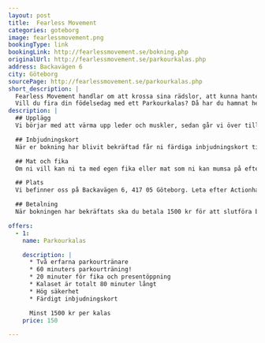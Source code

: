 ```yaml
---
layout: post
title:  Fearless Movement
categories: goteborg
image: fearlessmovement.png
bookingType: link
bookingLink: http://fearlessmovement.se/bokning.php
originalUrl: http://fearlessmovement.se/parkourkalas.php
address: Backavägen 6
city: Göteborg
sourcePage: http://fearlessmovement.se/parkourkalas.php
short_description: |
  Fearless Movement handlar om att krossa sina rädslor, att kunna hantera dem bättre, att kunna ignorera sin rädsla för stunden och bara rycka fram när livet kräver att du ska agera!
  Vill du fira din födelsedag med ett Parkourkalas? Då har du hamnat helt rätt!
description: |
  ## Upplägg
  Vi börjar med att värma upp leder och muskler, sedan går vi över till att lära oss grunderna inom parkour, till exempel enkla rörelser som monkey. När vi väl bemästrat dessa rörelser kan vi börja med att ha kul på riktigt! Då bygger vi hinderbanor som gradvis blir svårare och roligare där vi kör parkourjage och parkourversionen av evighetsstafett!

  ## Inbjudningskort
  När er bokning har blivit bekräftad får ni färdiga inbjudningskort till er e-mail!

  ## Mat och fika
  Om ni vill kan ni ta med egen fika eller mat som ni kan mumsa på efter träningen. Sittplatser finns i hallen!

  ## Plats
  Vi befinner oss på Backavägen 6, 417 05 Göteborg. Leta efter Actionhallen så hittar ni vår lokal.

  ## Betalning
  När bokningen har bekräftats ska du betala 1500 kr för att slutföra bokningen, om det är fler än 10 deltagare betalas resten efter aktiviteten. All betalning sker via Swish.

offers:
  - 1:
    name: Parkourkalas

    description: |
      * Två erfarna parkourtränare
      * 60 minuters parkourträning!
      * 20 minuter för fika och presentöppning
      * Kalaset är totalt 80 minuter långt
      * Hög säkerhet
      * Färdigt inbjudningskort

      Minst 1500 kr per kalas
    price: 150

---
```

